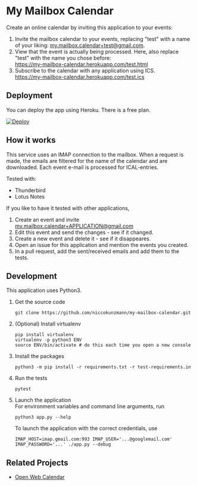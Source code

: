 My Mailbox Calendar
===================

Create an online calendar by inviting this application to your events:
1. Invite the mailbox calendar to your events, replacing "test" with a
   name of your liking:
   [my.mailbox.calendar+test@gmail.com](mailto:my.mailbox.calendar+test@gmail.com).
2. View that the event is actually being processed. Here, also replace
   "test" with the name you chose before:  
   https://my-mailbox-calendar.herokuapp.com/test.html
3. Subscribe to the calendar with any application using ICS.  
   https://my-mailbox-calendar.herokuapp.com/test.ics

## Deployment

You can deploy the app using Heroku.
There is a free plan.

[![Deploy](https://www.herokucdn.com/deploy/button.svg)](https://heroku.com/deploy)

## How it works

This service uses an IMAP connection to the mailbox.
When a request is made, the emails are filtered for the name of the calendar
and are downloaded.
Each event e-mail is processed for ICAL-entries.

Tested with:

- Thunderbird
- Lotus Notes

If you like to have it tested with other applications, 

1. Create an event and invite my.mailbox.calendar+APPLICATION@gmail.com
2. Edit this event and send the changes - see if it changed.
3. Create a new event and delete it - see if it disappeares.
4. Open an issue for this application and mention the events you created.
5. In a pull request, add the sent/received emails and add them to the tests.

Development
-----------

This application uses Python3.

1. Get the source code
    ```shell
    git clone https://github.com/niccokunzmann/my-mailbox-calendar.git
    ```
2. (Optional) Install virtualenv  
    ```shell
    pip install virtualenv
    virtualenv -p python3 ENV
    source ENV/bin/activate # do this each time you open a new console
    ```
3. Install the packages  
    ```shell
    python3 -m pip install -r requirements.txt -r test-requirements.in
    ```
4. Run the tests  
    ```
    pytest
    ```
5. Launch the application  
    For environment variables and command line arguments, run
    ```shell
    python3 app.py --help
    ```
    To launch the application with the correct credentials, use
    ```shell
    IMAP_HOST=imap.gmail.com:993 IMAP_USER='...@googlemail.com' IMAP_PASSWORD='...' ./app.py --debug
    ```

Related Projects
----------------

- [Open Web Calendar](https://github.com/niccokunzmann/open-web-calendar/)

